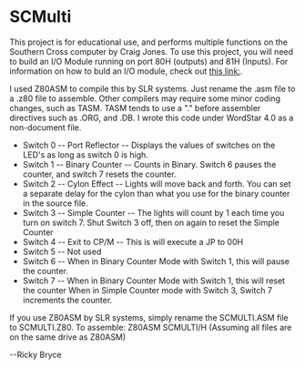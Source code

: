 <h1>SCMulti</h1>
<p>This project is for educational use, and performs multiple functions on the Southern Cross computer by Craig Jones.  To use this project, 
you will need to build an I/O Module running on port 80H (outputs) and 81H (Inputs).  For information on how to buld an I/O module, check out 
  <a href="https://bryceautomation.com/index.php/2023/07/31/i-o-module-for-the-southern-cross/">this link:</a>.</p>  

<p>I used Z80ASM to compile this by SLR systems.  Just rename the .asm file to a .z80 file to assemble.  
  Other compilers may require some minor coding changes, such as TASM.  TASM tends to use a "." before assembler 
  directives such as .ORG, and .DB.  I wrote this code under WordStar 4.0 as a non-document file.</p>  

<ul>
  <li>Switch 0 -- Port Reflector -- Displays the values of switches on the LED's as long as switch 0 is high.</li>
  <li>Switch 1 -- Binary Counter -- Counts in Binary.  Switch 6 pauses the counter, and switch 7 resets the counter.  
    
  <li>Switch 2 -- Cylon Effect -- Lights will move back and forth.   You can set a separate delay for the cylon than what you use for the binary counter in the source file.</li>
  <li>Switch 3 -- Simple Counter -- The lights will count by 1 each time you turn on switch 7.  Shut Switch 3 off, then on again to reset the Simple Counter</li>
  <li>Switch 4 -- Exit to CP/M --  This is will execute a JP to 00H</li>
  <li>Switch 5 -- Not used</li>
  <li>Switch 6 -- When in Binary Counter Mode with Switch 1, this will pause the counter.</li>
  <li>Switch 7 -- When in Binary Counter Mode with Switch 1, this will reset the counter  When in Simple Counter mode with Switch 3, Switch 7 increments the counter.</li>
</ul>
<p>If you use Z80ASM by SLR systems, simply rename the SCMULTI.ASM file to SCMULTI.Z80.  To assemble:  Z80ASM SCMULTI/H (Assuming all files are on the same drive as Z80ASM)</p>

<p>--Ricky Bryce</p>
